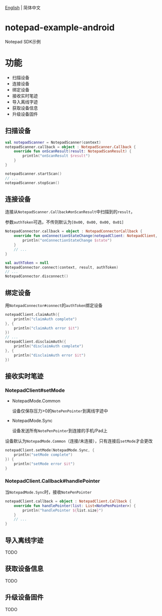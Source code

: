 [English](./README.md) | 简体中文

# notepad-example-android
Notepad SDK示例

# 功能
- 扫描设备
- 连接设备
- 绑定设备
- 接收实时笔迹
- 导入离线字迹
- 获取设备信息
- 升级设备固件

## 扫描设备

```kotlin
val notepadScanner = NotepadScanner(context)
notepadScanner.callback = object : NotepadScanner.Callback {
    override fun onScanResult(result: NotepadScanResult) {
        println("onScanResult $result")
    }
}

notepadScanner.startScan()
// ...
notepadScanner.stopScan()
```

## 连接设备

连接从`NotepadScanner.Callback#onScanResult`中扫描到的`result`， 

参数`authToken`可选，不传则默认为`[0x00, 0x00, 0x00, 0x01]`

```kotlin
NotepadConnector.callback = object : NotepadConnectorCallback {
    override fun onConnectionStateChange(notepadClient: NotepadClient, state: ConnectionState) {
        println("onConnectionStateChange $state")
    }
    // ...
}

val authToken = null
NotepadConnector.connect(context, result, authToken)
// ...
NotepadConnector.disconnect()
```

## 绑定设备

用`NotepadConnector#connect`的`authToken`绑定设备

```kotlin
notepadClient.claimAuth({
    println("claimAuth complete")
}, {
    println("claimAuth error $it")
})
// ...
notepadClient.disclaimAuth({
    println("disclaimAuth complete")
}, {
    println("disclaimAuth error $it")
})
```

## 接收实时笔迹

### NotepadClient#setMode

- NotepadMode.Common

    设备仅保存压力>0的`NotePenPointer`到离线字迹中 
    
- NotepadMode.Sync

    设备发送所有`NotePenPointer`到连接的手机/Pad上

设备默认为`NotepadMode.Common`（连接/未连接），只有连接后`setMode`才会更改

```kotlin
notepadClient.setMode(NotepadMode.Sync, {
    println("setMode complete")
}) {
    println("setMode error $it")
}
```

### NotepadClient.Callback#handlePointer

当`NotepadMode.Sync`时，接收`NotePenPointer`

```kotlin
notepadClient.callback = object : NotepadClient.Callback {
    override fun handlePointer(list: List<NotePenPointer>) {
        println("handlePointer ${list.size}")
    }
    // ...
}
```

## 导入离线字迹

TODO

## 获取设备信息

TODO

## 升级设备固件

TODO
